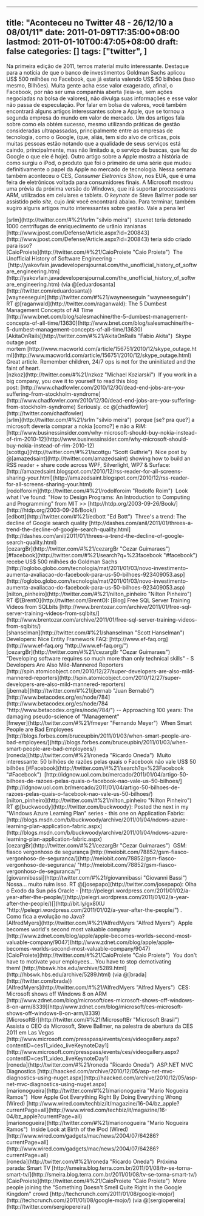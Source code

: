 
---
title: "Aconteceu no Twitter 48 - 26/12/10 a 08/01/11"
date: 2011-01-09T17:35:00+08:00
lastmod: 2011-01-10T00:47:05+08:00
draft: false
categories: []
tags: ["twitter", ]
---


Na primeira edição de 2011, temos material muito interessante. Destaque para a notícia de que o banco de investimentos Goldman Sachs aplicou US$ 500 milhões no Facebook, que já estaria valendo US$ 50 bilhões (isso mesmo, BIlhões). Muita gente acha esse valor exagerado, afinal, o Facebook, por não ser uma companhia aberta (leia-se, sem ações negociadas na bolsa de valores), não divulga suas informações e esse valor não passa de especulação. Por falar em bolsa de valores, você também encontrará alguns artigos interessantes sobre a Apple, que se tornou a segunda empresa do mundo em valor de mercado. Um dos artigos fala sobre como ela obtém sucesso, mesmo utilizando práticas de gestão consideradas ultrapassadas, principalmente entre as empresas de tecnologia, como o Google, (que, aliás, tem sido alvo de críticas, pois muitas pessoas estão notando que a qualidade de seus serviços está caindo, principalmente, mas não limitado a, o serviço de buscas, que fez do Google o que ele é hoje). Outro artigo sobre a Apple mostra a história de como surgiu o iPod, o produto que foi o primeiro de uma série que mudou definitivamente o papel da Apple no mercado de tecnologia. Nessa semana também aconteceu o CES, *Consumer Eletronics Show*, nos EUA, que é uma feira de eletrônicos voltada para consumidores finais. A Microsoft mostrou uma prévia da próxima versão do Windows, que irá suportar processadores ARM, utilizados em celulares e tablets. O *keynote* de Steve Ballmer pode ser assistido pelo *site*, cujo *link* você encontrará abaixo. Para terminar, também sugiro alguns artigos muito interessantes sobre gestão. Vale a pena ler!


<div class="tweet-row"><span class="tweet-user-name">[srlm](http://twitter.com/#%21/srlm "silvio meira")  </span>stuxnet teria detonado 1000 centrífugas de enriquecimento de urânio iranianas [http://www.jpost.com/Defense/Article.aspx?id=200843](http://www.jpost.com/Defense/Article.aspx?id=200843) teria sido criado para isso?  


<div class="tweet-row"><span class="tweet-user-name">[CaioProiete](http://twitter.com/#%21/CaioProiete "Caio Proiete")  </span>The Unofficial History of Software Engineering - [http://yakovfain.javadevelopersjournal.com/the_unofficial_history_of_software_engineering.htm](http://yakovfain.javadevelopersjournal.com/the_unofficial_history_of_software_engineering.htm) (via @[eduardosanta](http://twitter.com/eduardosanta))  


<div class="tweet-row"><span class="tweet-user-name">[wayneeseguin](http://twitter.com/#%21/wayneeseguin "wayneeseguin")  </span>RT @[raganwald](http://twitter.com/raganwald): The 5 Dumbest Management Concepts of All Time [http://www.bnet.com/blog/salesmachine/the-5-dumbest-management-concepts-of-all-time/13630](http://www.bnet.com/blog/salesmachine/the-5-dumbest-management-concepts-of-all-time/13630)  


<div class="tweet-row"><span class="tweet-user-name">[AkitaOnRails](http://twitter.com/#%21/AkitaOnRails "Fabio Akita")  </span>Skype outage post mortem [http://www.macworld.com/article/156751/2010/12/skype_outage.html](http://www.macworld.com/article/156751/2010/12/skype_outage.html) Great article. Remember children, 24/7 ops is not for the uninitiated and the faint of heart.  


<div class="tweet-row"><span class="tweet-user-name">[nzkoz](http://twitter.com/#%21/nzkoz "Michael Koziarski")  </span>If you work in a big company, you owe it to yourself to read this blog post: [http://www.chadfowler.com/2010/12/30/dead-end-jobs-are-you-suffering-from-stockholm-syndrome](http://www.chadfowler.com/2010/12/30/dead-end-jobs-are-you-suffering-from-stockholm-syndrome) Seriously. cc @[chadfowler](http://twitter.com/chadfowler)  


<div class="tweet-row"><span class="tweet-user-name">[srlm](http://twitter.com/#%21/srlm "silvio meira")  </span>porque [se? pra que?] a microsoft deveria comprar a nokia [como?] e não a RiM: [http://www.businessinsider.com/why-microsoft-should-buy-nokia-instead-of-rim-2010-12](http://www.businessinsider.com/why-microsoft-should-buy-nokia-instead-of-rim-2010-12)  


<div class="tweet-row"><span class="tweet-user-name">[scottgu](http://twitter.com/#%21/scottgu "Scott Guthrie")  </span>Nice post by @[amazedsaint](http://twitter.com/amazedsaint) showing how to build an RSS reader + share code across WPF, Silverlight, WP7 & Surface: [http://amazedsaint.blogspot.com/2010/12/rss-reader-for-all-screens-sharing-your.html](http://amazedsaint.blogspot.com/2010/12/rss-reader-for-all-screens-sharing-your.html)  


<div class="tweet-row"><span class="tweet-user-name">[rodolforoim](http://twitter.com/#%21/rodolforoim "Rodolfo Roim")  </span>Look what I've found: "How to Design Programs: An Introduction to Computing and Programming" from MIT >> [http://htdp.org/2003-09-26/Book/](http://htdp.org/2003-09-26/Book/)  


<div class="tweet-row"><span class="tweet-user-name">[edbott](http://twitter.com/#%21/edbott "Ed Bott")  </span>Three's a trend: The decline of Google search quality [http://dashes.com/anil/2011/01/threes-a-trend-the-decline-of-google-search-quality.html](http://dashes.com/anil/2011/01/threes-a-trend-the-decline-of-google-search-quality.html)  


<div class="tweet-row"><span class="tweet-user-name">[cezargBr](http://twitter.com/#%21/cezargBr "Cezar Guimaraes")  </span>[#facebook](http://twitter.com/#%21/search?q=%23facebook "#facebook") recebe US$ 500 milhões do Goldman Sachs [http://oglobo.globo.com/tecnologia/mat/2011/01/03/novo-investimento-aumenta-avaliacao-do-facebook-para-us-50-bilhoes-923409053.asp](http://oglobo.globo.com/tecnologia/mat/2011/01/03/novo-investimento-aumenta-avaliacao-do-facebook-para-us-50-bilhoes-923409053.asp)  


<div class="tweet-row"><span class="tweet-user-name">[nilton_pinheiro](http://twitter.com/#%21/nilton_pinheiro "Nilton Pinheiro")  </span>RT @[BrentO](http://twitter.com/BrentO): [Blog] Free SQL Server Training Videos from SQLbits [http://www.brentozar.com/archive/2011/01/free-sql-server-training-videos-from-sqlbits/](http://www.brentozar.com/archive/2011/01/free-sql-server-training-videos-from-sqlbits/)  


<div class="tweet-row"><span class="tweet-user-name">[shanselman](http://twitter.com/#%21/shanselman "Scott Hanselman")  </span>Developers: Nice Entity Framework FAQ: [http://www.ef-faq.org](http://www.ef-faq.org "http://www.ef-faq.org/")  


<div class="tweet-content">
<div class="tweet-row"><span class="tweet-user-name">[cezargBr](http://twitter.com/#%21/cezargBr "Cezar Guimaraes")  </span>"Developing software requires so much more than only technical skills" - S Developers Are Also Mild-Mannered Reporters [http://spin.atomicobject.com/2010/12/27/super-developers-are-also-mild-mannered-reporters](http://spin.atomicobject.com/2010/12/27/super-developers-are-also-mild-mannered-reporters)  


<div class="tweet-row"><span class="tweet-user-name">[jbernab](http://twitter.com/#%21/jbernab "Juan Bernabó")  </span>[http://www.betacodex.org/es/node/784](http://www.betacodex.org/es/node/784 "http://www.betacodex.org/es/node/784/") -- Approaching 100 years: The damaging pseudo-science of "Management"  


<div class="tweet-row"><span class="tweet-user-name">[fmeyer](http://twitter.com/#%21/fmeyer "Fernando Meyer")  </span>When Smart People are Bad Employees [http://blogs.forbes.com/bruceupbin/2011/01/03/when-smart-people-are-bad-employees/](http://blogs.forbes.com/bruceupbin/2011/01/03/when-smart-people-are-bad-employees/)  


<div class="tweet-row"><span class="tweet-user-name">[roneda](http://twitter.com/#%21/roneda "Ricardo Oneda")  </span>Muito interessante: 50 bilhões de razões pelas quais o Facebook não vale US$ 50 bilhões [#Facebook](http://twitter.com/#%21/search?q=%23Facebook "#Facebook")   
[http://idgnow.uol.com.br/mercado/2011/01/04/artigo-50-bilhoes-de-razoes-pelas-quais-o-facebook-nao-vale-us-50-bilhoes/](http://idgnow.uol.com.br/mercado/2011/01/04/artigo-50-bilhoes-de-razoes-pelas-quais-o-facebook-nao-vale-us-50-bilhoes/)  


<div class="tweet-row"><span class="tweet-user-name">[nilton_pinheiro](http://twitter.com/#%21/nilton_pinheiro "Nilton Pinheiro")  </span>RT @[buckwoody](http://twitter.com/buckwoody): Posted the next in my "Windows Azure Learning Plan" series - this one on Application Fabric: [http://blogs.msdn.com/b/buckwoody/archive/2011/01/04/ndows-azure-learning-plan-application-fabric.aspx](http://blogs.msdn.com/b/buckwoody/archive/2011/01/04/ndows-azure-learning-plan-application-fabric.aspx)  


<div class="tweet-row"><span class="tweet-user-name">[cezargBr](http://twitter.com/#%21/cezargBr "Cezar Guimaraes")  </span>GSM: fiasco vergonhoso de segurança [http://meiobit.com/78852/gsm-fiasco-vergonhoso-de-seguranca/](http://meiobit.com/78852/gsm-fiasco-vergonhoso-de-seguranca/ "http://meiobit.com/78852/gsm-fiasco-vergonhoso-de-seguranca/")  


<div class="tweet-row"><span class="tweet-user-name">[giovannibassi](http://twitter.com/#%21/giovannibassi "Giovanni Bassi")  </span>Nossa... muito ruim isso. RT @[josepapo](http://twitter.com/josepapo): Olha o Exodo da Sun pós Oracle - [http://pelegri.wordpress.com/2011/01/02/a-year-after-the-people/](http://pelegri.wordpress.com/2011/01/02/a-year-after-the-people/)[](http://bit.ly/gx8lXU "http://pelegri.wordpress.com/2011/01/02/a-year-after-the-people/") . Como fica a evolução no Java?  


<div class="tweet-row"><span class="tweet-user-name">[AlfredMyers](http://twitter.com/#%21/AlfredMyers "Alfred Myers")  </span>Apple becomes world's second most valuable company [http://www.zdnet.com/blog/apple/apple-becomes-worlds-second-most-valuable-company/9047](http://www.zdnet.com/blog/apple/apple-becomes-worlds-second-most-valuable-company/9047)  


<div class="tweet-row"><span class="tweet-user-name">[CaioProiete](http://twitter.com/#%21/CaioProiete "Caio Proiete")  </span>You don't have to motivate your employees... You have to stop demotivating them! [http://hbswk.hbs.edu/archive/5289.html](http://hbswk.hbs.edu/archive/5289.html) (via @[brada](http://twitter.com/brada))  


<div class="tweet-row"><span class="tweet-user-name">[AlfredMyers](http://twitter.com/#%21/AlfredMyers "Alfred Myers")  </span>CES: Microsoft shows off Windows 8 on ARM [http://www.zdnet.com/blog/microsoft/ces-microsoft-shows-off-windows-8-on-arm/8339](http://www.zdnet.com/blog/microsoft/ces-microsoft-shows-off-windows-8-on-arm/8339)  


<div class="tweet-row"><span class="tweet-user-name">[MicrosoftBr](http://twitter.com/#%21/MicrosoftBr "Microsoft Brasil")  </span>Assista o CEO da Microsoft, Steve Ballmer, na palestra de abertura da CES 2011 em Las Vegas [http://www.microsoft.com/presspass/events/ces/videogallery.aspx?contentID=ces11_video_liveKeynoteDay1](http://www.microsoft.com/presspass/events/ces/videogallery.aspx?contentID=ces11_video_liveKeynoteDay1)  


<div class="tweet-row"><span class="tweet-user-name">[roneda](http://twitter.com/#%21/roneda "Ricardo Oneda")  </span>ASP.NET MVC Diagnostics [http://haacked.com/archive/2010/12/05/asp-net-mvc-diagnostics-using-nuget.aspx](http://haacked.com/archive/2010/12/05/asp-net-mvc-diagnostics-using-nuget.aspx)  


<div class="tweet-row"><span class="tweet-user-name">[marionogueira](http://twitter.com/#%21/marionogueira "Mario Nogueira Ramos")  </span>How Apple Got Everything Right By Doing Everything Wrong (Wired) [http://www.wired.com/techbiz/it/magazine/16-04/bz_apple?currentPage=all](http://www.wired.com/techbiz/it/magazine/16-04/bz_apple?currentPage=all)  


<div class="tweet-row"><span class="tweet-user-name">[marionogueira](http://twitter.com/#%21/marionogueira "Mario Nogueira Ramos")  </span>Inside Look at Birth of the IPod (Wired) [http://www.wired.com/gadgets/mac/news/2004/07/64286?currentPage=all](http://www.wired.com/gadgets/mac/news/2004/07/64286?currentPage=all)  


<div class="tweet-row"><span class="tweet-user-name">[roneda](http://twitter.com/#%21/roneda "Ricardo Oneda")  </span>Próxima parada: Smart TV [http://smeira.blog.terra.com.br/2011/01/08/tv-se-torna-smart-tv/](http://smeira.blog.terra.com.br/2011/01/08/tv-se-torna-smart-tv/)  


<div class="tweet-row"><span class="tweet-user-name">[CaioProiete](http://twitter.com/#%21/CaioProiete "Caio Proiete")  </span>More people joining the "Something Doesn't Smell Quite Right in the Google Kingdom" crowd [http://techcrunch.com/2011/01/08/google-mojo/](http://techcrunch.com/2011/01/08/google-mojo/) (via @[sergiopereira](http://twitter.com/sergiopereira))  

</div>
</div>
</div>
</div>
</div>
</div>
</div>
</div>
</div>
</div>
</div>
</div>
</div>
</div>
</div>
</div>
</div>
</div>
</div>
</div>
</div>
</div>
</div>
</div>
</div>
</div>
</div>
</div>
</div>

